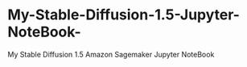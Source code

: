 # My-Stable-Diffusion-1.5-Jupyter-NoteBook-
My Stable Diffusion 1.5 Amazon Sagemaker  Jupyter NoteBook 

